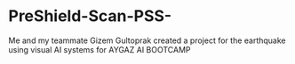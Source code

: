 # PreShield-Scan-PSS-
Me and my teammate Gizem Gultoprak created a project for the earthquake using visual AI systems for AYGAZ AI BOOTCAMP

